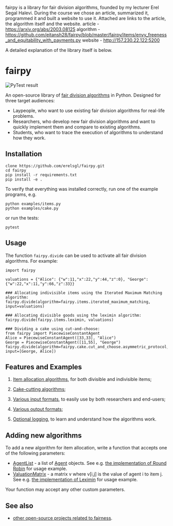 fairpy is a library for fair division algorithms, founded by my lecturer Erel Segal Halevi.
During the course we chose an article, summarized it, programmed it and built a website to use it.
Attached are links to the article, the algorithm itself and the website.
article - https://arxiv.org/abs/2003.08125
algorithm - https://github.com/eitansh28/fairpy/blob/master/fairpy/items/envy_freeness_and_equitability_with_payments.py
website - http://157.230.22.122:5200

A detailed explanation of the library itself is below.


# fairpy

![PyTest result](https://github.com/erelsgl/fairpy/workflows/pytest/badge.svg)

An open-source library of [fair division algorithms](https://en.wikipedia.org/wiki/Fair_division) in Python.
Designed for three target audiences:

* Laypeople, who want to use existing fair division algorithms for real-life problems.
* Researchers, who develop new fair division algorithms and want to quickly implement them and compare to existing algorithms.
* Students, who want to trace the execution of algorithms to understand how they work.

## Installation

    clone https://github.com/erelsgl/fairpy.git
    cd fairpy
    pip install -r requirements.txt
    pip install -e .

To verify that everything was installed correctly, run one of the example programs, e.g.

    python examples/items.py
    python examples/cake.py

or run the tests:

    pytest

## Usage

The function `fairpy.divide` can be used to activate all fair division algorithms. For example:

    import fairpy

    valuations = {"Alice": {"w":11,"x":22,"y":44,"z":0}, "George": {"w":22,"x":11,"y":66,"z":33}}

    ### Allocating indivisible items using the Iterated Maximum Matching algorithm:
    fairpy.divide(algorithm=fairpy.items.iterated_maximum_matching, input=valuations)

    ### Allocating divisible goods using the leximin algorithm:
    fairpy.divide(fairpy.items.leximin, valuations)

    ### Dividing a cake using cut-and-choose:
    from fairpy import PiecewiseConstantAgent
    Alice = PiecewiseConstantAgent([33,33], "Alice")
    George = PiecewiseConstantAgent([11,55], "George")
    fairpy.divide(algorithm=fairpy.cake.cut_and_choose.asymmetric_protocol, input=[George, Alice])


## Features and Examples

1. [Item allocation algorithms](examples/items.md), for both divisible and indivisible items;

1. [Cake-cutting algorithms](examples/cake.md);

1. [Various input formats](examples/input_formats.md), to easily use by both researchers and end-users;

1. [Various output formats](examples/output_formats.md);

1. [Optional logging](examples/loggers.md), to learn and understand how the algorithms work.


## Adding new algorithms

To add a new algorithm for item allocation, write a function that accepts one of the following parameters:

* [AgentList](fairpy/agentlist.py) - a list of [Agent](fairpy/agents.py) objects. See e.g. [the implementation of Round Robin](fairpy/items/round_robin.py) for usage example.
* [ValuationMatrix](fairpy/valuations.py) - a matrix v where v[i,j] is the value of agent i to item j. See e.g. [the implementation of Leximin](fairpy/items/leximin.py) for usage example.

Your function may accept any other custom parameters.


## See also

* [other open-source projects related to fairness](related.md).
